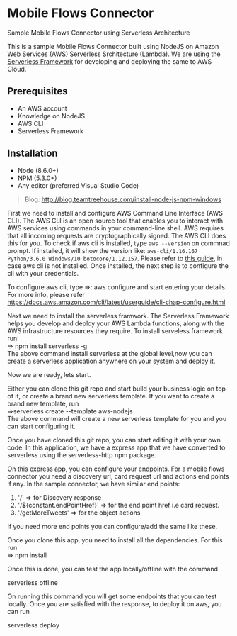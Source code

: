# Mobile Flows Connector
Sample Mobile Flows Connector using Serverless Architecture

This is a sample Mobile Flows Connector built using NodeJS on Amazon Web Services (AWS) Serverless Srchitecture (Lambda). 
We are using the [Serverless Framework](www.serverless.com) for developing and deploying the same to AWS Cloud.

## Prerequisites
- An AWS account
- Knowledge on NodeJS
- AWS CLI
- Serverless Framework

## Installation
- Node (8.6.0+)
- NPM (5.3.0+)
- Any editor (preferred Visual Studio Code)
> Blog: http://blog.teamtreehouse.com/install-node-js-npm-windows

First we need to install and configure AWS Command Line Interface (AWS CLI). The AWS CLI is an open source tool that enables you to interact with AWS services using commands in your command-line shell. AWS requires that all incoming requests are cryptographically signed. The AWS CLI does this for you. To check if aws cli is installed,  type `aws --version` on commnad prompt. If installed, it will show the version like: `aws-cli/1.16.167 Python/3.6.0 Windows/10 botocore/1.12.157`. Please refer to [this guide](https://docs.aws.amazon.com/cli/latest/userguide/install-windows.html), in case aws cli is not installed.
Once installed, the next step is to configure the cli with your credentials.

To configure aws cli, type =>: aws configure
and start entering your details. For more info, please refer https://docs.aws.amazon.com/cli/latest/userguide/cli-chap-configure.html

Next we need to install the serverless framwork.
The Serverless Framework helps you develop and deploy your AWS Lambda functions, along with the AWS infrastructure resources they require.
To install serveless framework run:</br>
 => npm install serverless -g </br>
 The above command install serverless at the global level,now you can create a serverless application anywhere on your system and deploy it.
 
 Now we are ready, lets start.
 
 Either you can clone this git repo and start build your business logic on top of it, or create a brand new serverless template.
 If you want to create a brand new  template, run </br>
 =>serverless create --template aws-nodejs </br>
 The above command will create a new serverless template for you and you can start configuring it.
 
 Once you have cloned this git repo, you can start editing it with your own code.
 In this application, we have a express app that we have converted to serverless using the serverless-http npm package.
 
 On this express app, you can configure your endpoints.
 For a mobile flows connector you need a discovery url, card request url and actions end points if any.
 In the sample connector, we have similar end points:
 1. '/' => for Discovery response
 2. '/${constant.endPointHref}' => for the end point href i.e card request.
 3. '/getMoreTweets' => for the object actions
 
 If you need more end points you can configure/add the same like these.
 
 Once you clone this app, you need to install all the dependencies. For this run </br>
 => npm install
 
 Once this is done, you can test the app locally/offline with the command </br>
 
 serverless offline
 
 On running this command you will get some endpoints that you can test locally. Once you are satisfied with the response, to deploy it on aws, you can run </br>
 
 serverless deploy
 
